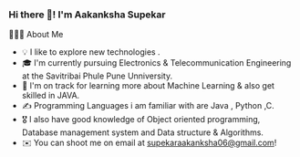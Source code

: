 ### Hi there 👋! I'm Aakanksha Supekar
👨🏻‍💻  About Me
* 💡  I like to explore new technologies .
* 🎓  I'm currently pursuing Electronics & Telecommunication Engineering at the Savitribai Phule Pune Unniversity.
* 🌱  I'm on track for learning more about Machine Learning & also get skilled in JAVA.
* ✍️  Programming Languages i am familiar with are Java , Python ,C.
* 🎖️  I also have good knowledge of Object oriented programming, Database management system and Data structure & Algorithms.
* ✉️  You can shoot me on email at supekaraakanksha06@gmail.com! 


